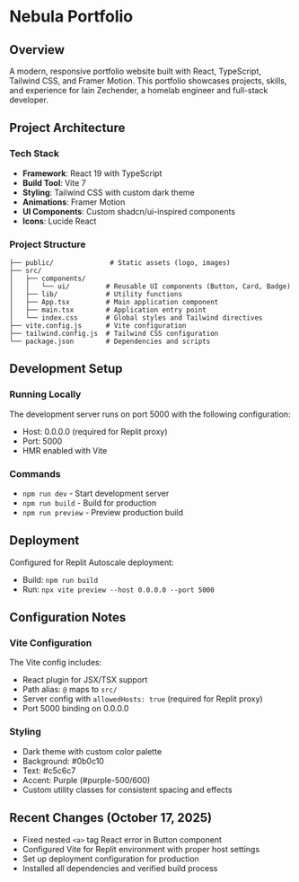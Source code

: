 # Nebula Portfolio

## Overview
A modern, responsive portfolio website built with React, TypeScript, Tailwind CSS, and Framer Motion. This portfolio showcases projects, skills, and experience for Iain Zechender, a homelab engineer and full-stack developer.

## Project Architecture

### Tech Stack
- **Framework**: React 19 with TypeScript
- **Build Tool**: Vite 7
- **Styling**: Tailwind CSS with custom dark theme
- **Animations**: Framer Motion
- **UI Components**: Custom shadcn/ui-inspired components
- **Icons**: Lucide React

### Project Structure
```
├── public/              # Static assets (logo, images)
├── src/
│   ├── components/
│   │   └── ui/         # Reusable UI components (Button, Card, Badge)
│   ├── lib/            # Utility functions
│   ├── App.tsx         # Main application component
│   ├── main.tsx        # Application entry point
│   └── index.css       # Global styles and Tailwind directives
├── vite.config.js      # Vite configuration
├── tailwind.config.js  # Tailwind CSS configuration
└── package.json        # Dependencies and scripts
```

## Development Setup

### Running Locally
The development server runs on port 5000 with the following configuration:
- Host: 0.0.0.0 (required for Replit proxy)
- Port: 5000
- HMR enabled with Vite

### Commands
- `npm run dev` - Start development server
- `npm run build` - Build for production
- `npm run preview` - Preview production build

## Deployment
Configured for Replit Autoscale deployment:
- Build: `npm run build`
- Run: `npx vite preview --host 0.0.0.0 --port 5000`

## Configuration Notes

### Vite Configuration
The Vite config includes:
- React plugin for JSX/TSX support
- Path alias: `@` maps to `src/`
- Server config with `allowedHosts: true` (required for Replit proxy)
- Port 5000 binding on 0.0.0.0

### Styling
- Dark theme with custom color palette
- Background: #0b0c10
- Text: #c5c6c7
- Accent: Purple (#purple-500/600)
- Custom utility classes for consistent spacing and effects

## Recent Changes (October 17, 2025)
- Fixed nested `<a>` tag React error in Button component
- Configured Vite for Replit environment with proper host settings
- Set up deployment configuration for production
- Installed all dependencies and verified build process
